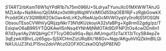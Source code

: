 $START$2rbKsmT6W1qYPdR1b7s75m096lU+5LdryaTYunuXc01MXWWTAhJGMZLk4p+Na9Ano/QjGMAzx0stWrpWqjWVxiMlOd5StqOEB1RjF+zRgbGowkXPrzddGKzV3QWBiR2OkOax4ntLirK2uf6eAUpGcMVWOyqVy0roRjS5fOSQNObsouTEsoCVWhVyQRijzpNkr73N1dKUzkoyiA32sfaBPg+Xg8rm02gdg/pz/TEslqiwO6aB9R5YTQQKAwIlSnNsq4YNhMjNMOTAt9D/FNP2tOs4cwDDn6n1R7d3yarIAy2WQbHgCY7TcyO8Oa9Sq+BpLiMUmguf3zTa/X13/TcySB4epZe3qEzwkXBhrLJz65gq+SjSXCHmZizURq8X/168Gv+Nqp/AKguhVIQZklmBILQiNA1JUJZ3fxLP15no2doVWcz02OFX0CzkaOQ1q5P8$END$